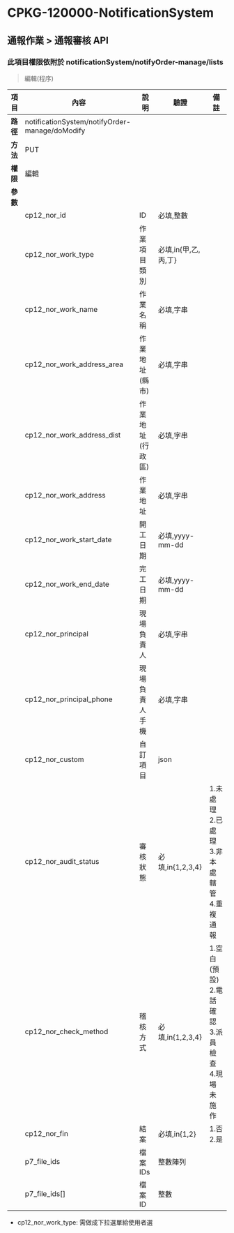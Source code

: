 # CPKG-120000-NotificationSystem

## 通報作業 > 通報審核 API

### 此項目權限依附於 notificationSystem/notifyOrder-manage/lists

> 編輯(程序)

| 項目                      | 內容                       | 說明                |驗證                      |   備註         |
|---------------------------|----------------------------|----------------------|-----------------|----------------|
| <b>路徑</b>               | notificationSystem/notifyOrder-manage/doModify    |                        |                |                  |
| <b>方法</b>               | PUT                        |                    |                    |                 |
| <b>權限</b>               | 編輯                       |                     |                   |                 |
| <b>參數</b>               |                            |                       |                 |                 |
|                           | cp12_nor_id            | ID            | 必填,整數          |                 |
|                           | cp12_nor_work_type     | 作業項目類別   | 必填,in{甲,乙,丙,丁}          |                 |
|                           | cp12_nor_work_name   | 作業名稱            | 必填,字串         |                |
|                           | cp12_nor_work_address_area   | 作業地址(縣市)            | 必填,字串         |                 |
|                           | cp12_nor_work_address_dist      | 作業地址(行政區)            | 必填,字串         |                |
|                           | cp12_nor_work_address      | 作業地址            | 必填,字串         |                |
|                           | cp12_nor_work_start_date      | 開工日期            | 必填,yyyy-mm-dd         |                |
|                           | cp12_nor_work_end_date      | 完工日期            | 必填,yyyy-mm-dd         |                |
|                           | cp12_nor_principal      | 現場負責人            | 必填,字串         |                |
|                           | cp12_nor_principal_phone      | 現場負責人手機            | 必填,字串         |                |
|                           | cp12_nor_custom      | 自訂項目            | json         |                |
|                           | cp12_nor_audit_status      | 審核狀態            | 必填,in{1,2,3,4}         | 1.未處理 2.已處理 3.非本處轄管 4.重複通報               |
|                           | cp12_nor_check_method      | 稽核方式            | 必填,in{1,2,3,4}         | 1.空白(預設) 2.電話確認 3.派員檢查 4.現場未施作               |
|                           | cp12_nor_fin      | 結案            |  必填,in{1,2}         | 1.否 2.是              |
|                           | p7_file_ids      | 檔案IDs            | 整數陣列         |                |
|                           | p7_file_ids[]      | 檔案ID            | 整數         |                |

- cp12_nor_work_type: 需做成下拉選單給使用者選
